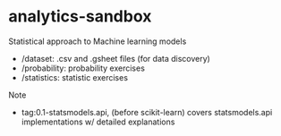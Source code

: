 # analytics-sandbox

Statistical approach to Machine learning models

- /dataset: .csv and .gsheet files (for data discovery)
- /probability: probability exercises
- /statistics: statistic exercises



Note
- tag:0.1-statsmodels.api, (before scikit-learn) covers statsmodels.api implementations w/ detailed explanations